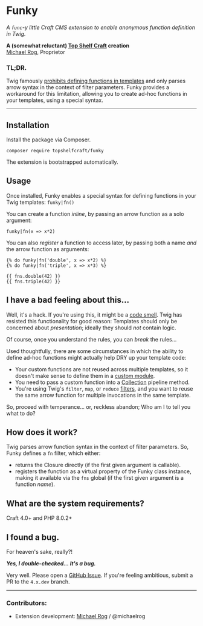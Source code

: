 # Funky

_A `func`-y little Craft CMS extension to enable anonymous function definition in Twig._

**A (somewhat reluctant) [Top Shelf Craft](https://topshelfcraft.com) creation**  
[Michael Rog](https://michaelrog.com), Proprietor

### TL;DR.

Twig famously [prohibits defining functions in templates](https://github.com/twigphp/Twig/issues/3402) and only parses arrow syntax in the context of filter parameters.
Funky provides a workaround for this limitation, allowing you to create ad-hoc functions in your templates, using a special syntax.

* * *

## Installation

Install the package via Composer.
```
composer require topshelfcraft/funky
```

The extension is bootstrapped automatically.

## Usage

Once installed, Funky enables a special syntax for defining functions in your Twig templates: `funky|fn()`

You can create a function _inline_, by passing an arrow function as a solo argument:

```
funky|fn(x => x*2)
```

You can also _register_ a function to access later, by passing both a name _and_ the arrow function as arguments:

```twig
{% do funky|fn('double', x => x*2) %}
{% do funky|fn('triple', x => x*3) %}

{{ fns.double(42) }}
{{ fns.triple(42) }}
```

## I have a bad feeling about this...

Well, it's a hack. If you're using this, it might be a [code smell](https://en.wikipedia.org/wiki/Code_smell). Twig has resisted this functionality for good reason: Templates should only be concerned about _presentation_; ideally they should _not_ contain logic.

Of course, once you understand the rules, you can _break_ the rules... 

Used thoughtfully, there are some circumstances in which the ability to define ad-hoc functions might actually help DRY up your template code:
 - Your custom functions are not reused across multiple templates, so it doesn't make sense to define them in a [custom module](https://craftcms.com/docs/4.x/extend/module-guide.html).
 - You need to pass a custom function into a [Collection](https://craftcms.com/docs/4.x/dev/functions.html#collect) pipeline method.
 - You're using Twig's `filter`, `map`, or `reduce` [filters](https://twig.symfony.com/doc/3.x/filters/index.html), and you want to reuse the same arrow function for multiple invocations in the same template.

So, proceed with temperance... or, reckless abandon; Who am I to tell you what to do?

## How does it work?

Twig parses arrow function syntax in the context of filter parameters. So, Funky defines a `fn` filter, which either:
 - returns the Closure directly (if the first given argument is callable).
 - registers the function as a virtual property of the Funky class instance, making it available via the `fns` global (if the first given argument is a function _name_).

## What are the system requirements?

Craft 4.0+ and PHP 8.0.2+

## I found a bug.

For heaven's sake, really?!

**_Yes, I double-checked... It's a bug._**

Very well. Please open a [GitHub Issue](https://github.com/topshelfcraft/Funky/issues). If you're feeling ambitious, submit a PR to the `4.x.dev` branch.

* * *

### Contributors:

  - Extension development: [Michael Rog](https://michaelrog.com) / @michaelrog
